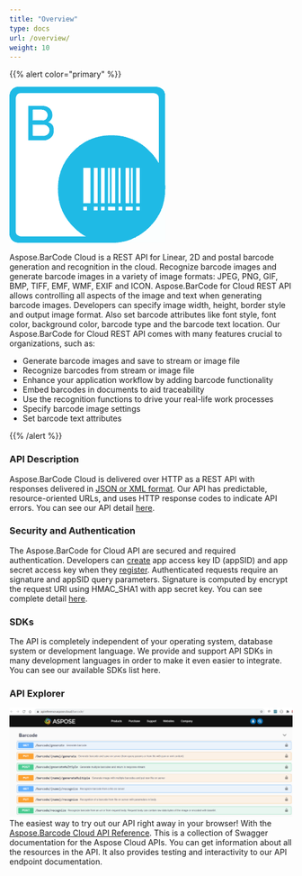 ```yaml
---
title: "Overview"
type: docs
url: /overview/
weight: 10
---
```


{{% alert color="primary" %}} 

![todo:image\_alt\_text](overview_1.png)

Aspose.BarCode Cloud is a REST API for Linear, 2D and postal barcode generation and recognition in the cloud. Recognize barcode images and generate barcode images in a variety of image formats: JPEG, PNG, GIF, BMP, TIFF, EMF, WMF, EXIF and ICON. Aspose.BarCode for Cloud REST API allows controlling all aspects of the image and text when generating barcode images. Developers can specify image width, height, border style and output image format. Also set barcode attributes like font style, font color, background color, barcode type and the barcode text location.
Our Aspose.BarCode for Cloud REST API comes with many features crucial to organizations, such as:

- Generate barcode images and save to stream or image file
- Recognize barcodes from stream or image file
- Enhance your application workflow by adding barcode functionality
- Embed barcodes in documents to aid traceability
- Use the recognition functions to drive your real-life work processes
- Specify barcode image settings
- Set barcode text attributes

{{% /alert %}} 
### **API Description**
Aspose.BarCode Cloud is delivered over HTTP as a REST API with responses delivered in [JSON or XML format](https://docs.aspose.cloud/total/request-format/). Our API has predictable, resource-oriented URLs, and uses HTTP response codes to indicate API errors. You can see our API detail [here](https://apireference.aspose.cloud/barcode/).
### **Security and Authentication**
The Aspose.BarCode for Cloud API are secured and required authentication. Developers can [create](https://docs.aspose.cloud/total/create-new-app-and-get-app-key-and-sid/) app access key ID (appSID) and app secret access key when they [register](https://docs.aspose.cloud/total/creating-and-managing-account/). Authenticated requests require an signature and appSID query parameters. Signature is computed by encrypt the request URI using HMAC\_SHA1 with app secret key. You can see complete detail [here](https://docs.aspose.cloud/total/request-format/).
### **SDKs**
The API is completely independent of your operating system, database system or development language. We provide and support API SDKs in many development languages in order to make it even easier to integrate. You can see our available SDKs list here.
### **API Explorer**

![todo:image\_alt\_text](shot_aspose_barcode_cloud_api_reference.png)
The easiest way to try out our API right away in your browser! With the [Aspose.Barcode Cloud API Reference](https://apireference.aspose.cloud/barcode/). This is a collection of Swagger documentation for the Aspose Cloud APIs. You can get information about all the resources in the API. It also provides testing and interactivity to our API endpoint documentation.
